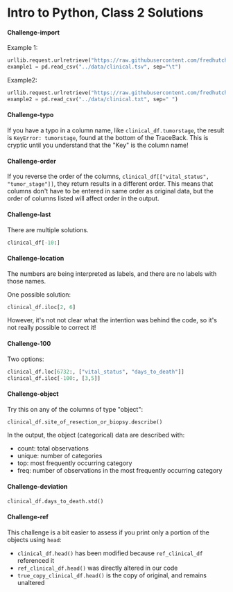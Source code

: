 # Intro to Python, Class 2 Solutions

#### Challenge-import

Example 1:
```python
urllib.request.urlretrieve("https://raw.githubusercontent.com/fredhutchio/R_intro/master/extra/clinical.tsv", "data/clinical.tsv")
example1 = pd.read_csv("../data/clinical.tsv", sep="\t")
```

Example2:
```python
urllib.request.urlretrieve("https://raw.githubusercontent.com/fredhutchio/R_intro/master/extra/clinical.txt", "data/clinical.txt")
example2 = pd.read_csv("../data/clinical.txt", sep=" ")
```

#### Challenge-typo

If you have a typo in a column name,
like `clinical_df.tumorstage`,
the result is  `KeyError: tumorstage`,
found at the bottom of the TraceBack.
This is cryptic until you understand that the "Key" is the column name!

#### Challenge-order

If you reverse the order of the columns,
`clinical_df[["vital_status", "tumor_stage"]]`,
they return results in a different order.
This means that columns don't have to be entered in same order as original data,
but the order of columns listed will affect order in the output.

#### Challenge-last

There are multiple solutions.
```python
clinical_df[-10:]
```

#### Challenge-location

The numbers are being interpreted as labels,
and there are no labels with those names.

One possible solution:
```python
clinical_df.iloc[2, 6]
```

However, it's not not clear what the intention was behind the code,
so it's not really possible to correct it!

#### Challenge-100

Two options:
```python
clinical_df.loc[6732:, ["vital_status", "days_to_death"]]
clinical_df.iloc[-100:, [3,5]]
```

#### Challenge-object

Try this on any of the columns of type "object":
```python
clinical_df.site_of_resection_or_biopsy.describe()
```

In the output,
the object (categorical) data are described with:
- count: total observations
- unique: number of categories
- top: most frequently occurring category
- freq: number of observations in the most frequently occurring category

#### Challenge-deviation

```python
clinical_df.days_to_death.std()
```

#### Challenge-ref

This challenge is a bit easier to assess if you print only a portion of the objects using  `head`:

- `clinical_df.head()` has been modified because `ref_clinical_df` referenced it
- `ref_clinical_df.head()` was directly altered in our code
- `true_copy_clinical_df.head()` is the copy of original, and remains unaltered
